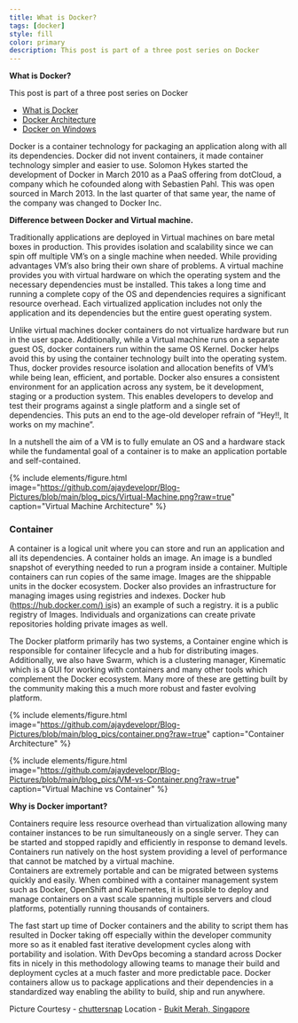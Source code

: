 ```yaml
---
title: What is Docker?
tags: [docker]
style: fill
color: primary
description: This post is part of a three post series on Docker
---
```


**What is Docker?**

This post is part of a three post series on Docker

- [What is Docker](https://pradeeploganathan.com/docker/docker-part-1/)
- [Docker Architecture](https://pradeeploganathan.com/docker/docker-architecture/) 
- [Docker on Windows](https://pradeeploganathan.com/docker/docker-part-3-installing-docker-on-windows/)

Docker is a container technology for packaging an application along with all its dependencies. Docker did not invent containers, it made container technology simpler and easier to use. Solomon Hykes started the development of Docker in March 2010 as a PaaS offering from dotCloud, a company which he cofounded along with Sebastien Pahl. This was open sourced in March 2013. In the last quarter of that same year, the name of the company was changed to Docker Inc.

**Difference between Docker and Virtual machine.**

Traditionally applications are deployed in Virtual machines on bare metal boxes in production. This provides isolation and scalability since we can spin off multiple VM’s on a single machine when needed. While providing advantages VM’s also bring their own share of problems. A virtual machine provides you with virtual hardware on which the operating system and the necessary dependencies must be installed. This takes a long time and running a complete copy of the OS and dependencies requires a significant resource overhead. Each virtualized application includes not only the application and its dependencies but the entire guest operating system.

Unlike virtual machines docker containers do not virtualize hardware but run in the user space. Additionally, while a Virtual machine runs on a separate guest OS, docker containers run within the same OS Kernel. Docker helps avoid this by using the container technology built into the operating system. Thus, docker provides resource isolation and allocation benefits of VM’s while being lean, efficient, and portable. Docker also ensures a consistent environment for an application across any system, be it development, staging or a production system. This enables developers to develop and test their programs against a single platform and a single set of dependencies. This puts an end to the age-old developer refrain of ”Hey!!, It works on my machine”.

In a nutshell the aim of a VM is to fully emulate an OS and a hardware stack while the fundamental goal of a container is to make an application portable and self-contained.

{% include elements/figure.html image="https://github.com/ajaydevelopr/Blog-Pictures/blob/main/blog_pics/Virtual-Machine.png?raw=true" caption="Virtual Machine Architecture" %}

### **Container**

A container is a logical unit where you can store and run an application and all its dependencies. A container holds an image. An image is a bundled snapshot of everything needed to run a program inside a container. Multiple containers can run copies of the same image. Images are the shippable units in the docker ecosystem. Docker also provides an infrastructure for managing images using registries and indexes. Docker hub ([https://hub.docker.com/) is](https://hub.docker.com/)is) an example of such a registry. it is a public registry of Images. Individuals and organizations can create private repositories holding private images as well.

The Docker platform primarily has two systems, a Container engine which is responsible for container lifecycle and a hub for distributing images. Additionally, we also have Swarm, which is a clustering manager, Kinematic which is a GUI for working with containers and many other tools which complement the Docker ecosystem. Many more of these are getting built by the community making this a much more robust and faster evolving platform.

{% include elements/figure.html image="https://github.com/ajaydevelopr/Blog-Pictures/blob/main/blog_pics/container.png?raw=true" caption="Container Architecture" %}

{% include elements/figure.html image="https://github.com/ajaydevelopr/Blog-Pictures/blob/main/blog_pics/VM-vs-Container.png?raw=true" caption="Virtual Machine vs Container" %}

**Why is Docker important?**

Containers require less resource overhead than virtualization allowing many container instances to be run simultaneously on a single server. They can be started and stopped rapidly and efficiently in response to demand levels. Containers run natively on the host system providing a level of performance that cannot be matched by a virtual machine.  
Containers are extremely portable and can be migrated between systems quickly and easily. When combined with a container management system such as Docker, OpenShift and Kubernetes, it is possible to deploy and manage containers on a vast scale spanning multiple servers and cloud platforms, potentially running thousands of containers.

The fast start up time of Docker containers and the ability to script them has resulted in Docker taking off especially within the developer community more so as it enabled fast iterative development cycles along with portability and isolation. With DevOps becoming a standard across Docker fits in nicely in this methodology allowing teams to manage their build and deployment cycles at a much faster and more predictable pace. Docker containers allow us to package applications and their dependencies in a standardized way enabling the ability to build, ship and run anywhere.

Picture Courtesy - [chuttersnap](https://unsplash.com/@chuttersnap) Location - [Bukit Merah, Singapore](https://en.wikipedia.org/wiki/Bukit_Merah)
